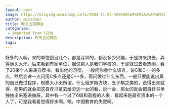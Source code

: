 ```yaml
---
layout: post
image: https://blogimg.minidump.info/2004-11-02-%E6%98%A8%E5%A4%A9%E5%8E%BB%E6%8B%9B%E8%81%98%E4%BC%9A.md
author: missdeer
title: 昨天去招聘会
categories: 
 - imported from CSDN
description: 昨天去招聘会
tags: 
---
```


好多的人啊，来的单位倒没几个，都是深圳的，都没多少兴趣，于是挤来挤去，弄得满头大汗。后来看到有家单位，据说那人是我们学校的，于是就过去看热闹，看了20来个人来递自荐书，看出他的习惯，一般问你会什么语言，说C和C++的多点，然后会进一点问用C多点还是C++多，再问做过什么东西，一般只要能说出真的自己做过程序，规模大小无所谓，什么俄罗斯方块，五子棋之类的，说得出来就得，那男的就会把这自荐书拿去给旁边一女的看，说一会，那女的就会把自荐书单独抽出来塞进抽屉。其中有一个过了6级和高程的人来，看起来是最有资本的一个人了，可是我看着觉得好水啊。唉，中国教育的失败啊。
